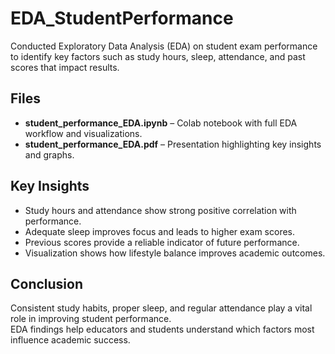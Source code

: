 # EDA_StudentPerformance

Conducted Exploratory Data Analysis (EDA) on student exam performance to identify key factors such as study hours, sleep, attendance, and past scores that impact results.

## Files

- **student_performance_EDA.ipynb** – Colab notebook with full EDA workflow and visualizations.  
- **student_performance_EDA.pdf** – Presentation highlighting key insights and graphs.

## Key Insights

- Study hours and attendance show strong positive correlation with performance.  
- Adequate sleep improves focus and leads to higher exam scores.  
- Previous scores provide a reliable indicator of future performance.  
- Visualization shows how lifestyle balance improves academic outcomes.

## Conclusion

Consistent study habits, proper sleep, and regular attendance play a vital role in improving student performance.  
EDA findings help educators and students understand which factors most influence academic success.
